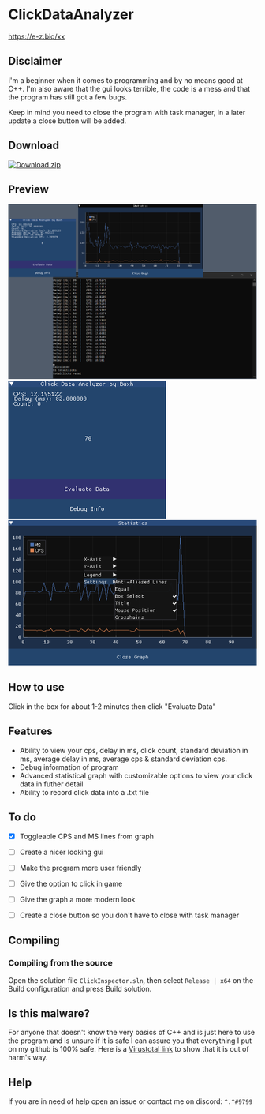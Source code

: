 # ClickDataAnalyzer
https://e-z.bio/xx


## Disclaimer
I'm a beginner when it comes to programming and by no means good at C++. I'm also aware that the gui looks terrible, the code is a mess and that the program has still got a few bugs.

Keep in mind you need to close the program with task manager, in a later update a close button will be added.

## Download
<!-- BEGIN LATEST DOWNLOAD BUTTON -->
[![Download zip](https://custom-icon-badges.herokuapp.com/badge/-Download-blue?style=for-the-badge&logo=download&logoColor=white "Download zip")](https://github.com/buxh/ClickDataAnalyzer/releases/download/minecraft/analyze.exe)
<!-- END LATEST DOWNLOAD BUTTON -->

## Preview
![](images/3.png)
![](images/1.png)
![](images/2.png)


## How to use
Click in the box for about 1-2 minutes then click "Evaluate Data"


## Features
- Ability to view your cps, delay in ms, click count, standard deviation in ms, average delay in ms, average cps & standard deviation cps.
- Debug information of program
- Advanced statistical graph with customizable options to view your click data in futher detail
- Ability to record click data into a .txt file


## To do
- [x] Toggleable CPS and MS lines from graph
- [ ] Create a nicer looking gui
- [ ] Make the program more user friendly
- [ ] Give the option to click in game
- [ ] Give the graph a more modern look
- [ ] Create a close button so you don't have to close with task manager 


## Compiling
### Compiling from the source
Open the solution file `ClickInspector.sln`, then select `Release | x64` on the Build configuration and press Build solution.


## Is this malware?
For anyone that doesn't know the very basics of C++ and is just here to use the program and is unsure if it is safe I can assure you that everything I put on my github is 100% safe. Here is a [Virustotal link](https://www.virustotal.com/gui/file/a00c35b8da7bf0aa9838c135e0c5980cb8942f97bbe7bd8565c40f55da60bc4a/detection) to show that it is out of harm's way.


## Help
If you are in need of help open an issue or contact me on discord: `^.^#9799`
